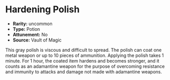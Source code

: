 
# Hardening Polish

* **Rarity:** uncommon
* **Type:** Potion
* **Attunement:** No
* **Source:** Vault of Magic


This gray polish is viscous and difficult to spread. The polish can coat one metal weapon or up to 10 pieces of ammunition. Applying the polish takes 1 minute. For 1 hour, the coated item hardens and becomes stronger, and it counts as an adamantine weapon for the purpose of overcoming resistance and immunity to attacks and damage not made with adamantine weapons.
